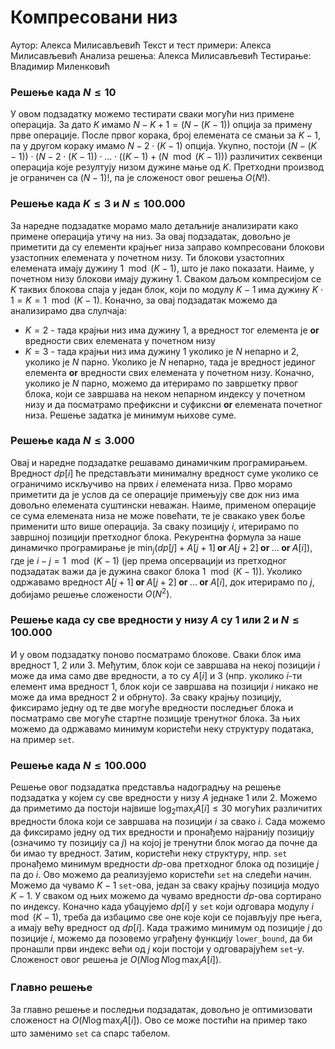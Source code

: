 ﻿# Компресовани низ

Аутор: Алекса Милисављевић
Текст и тест примери: Алекса Милисављевић 
Анализа решења: Алекса Милисављевић
Тестирање:  Владимир Миленковић

### Решење када $N \leq 10$

У овом подзадатку можемо тестирати сваки могући низ примене операција. За дато $K$ имамо $N-K+1 = (N - (K-1))$ опција за примену прве операције. После првог корака, број елемената се смањи за $K-1$, па у другом кораку имамо $N-2\cdot(K-1)$ опција. Укупно, постоји $(N-(K-1)) \cdot (N-2\cdot(K-1)) \cdot ... \cdot ( (K-1) + (N\mod(K-1)))$ различитих секвенци операција које резултују низом дужине мање од $K$. Претходни производ је ограничен са $(N-1)!$, па је сложеност овог решења $O(N!)$.


### Решење када $K \leq 3$ и  $N \leq 100.000$

За наредне подзадатке морамо мало детаљније анализирати како примене операција утичу на низ. За овај подзадатак, довољно је приметити да су елементи крајњег низа заправо компресовани блокови узастопних елемената у почетном низу. Ти блокови узастопних елемената имају дужину $1 \mod (K-1)$, што је лако показати. Наиме, у почетном низу блокови имају дужину $1$. Сваком даљом компресијом се $K$ таквих блокова спаја у један блок, који по модулу $K-1$ има дужину $K \cdot 1 = K = 1 \mod (K-1)$. Коначно, за овај подзадатак можемо да анализирамо два слулчаја:
 * $K=2$ - тада крајњи низ има дужину $1$, а вредност тог елемента је $\textbf{or}$ вредности свих елемената у почетном низу
 * $K=3$ - тада крајњи низ има дужину $1$ уколико је $N$ непарно и $2$, уколико је $N$ парно. Уколико је $N$ непарно, тада је вредност јединог елемента $\textbf{or}$ вредности свих елемената у почетном низу. Коначно, уколико је $N$ парно, можемо да итерирамо по завршетку првог блока, који се завршава на неком непарном индексу у почетном низу и да посматрамо префиксни и суфиксни $\textbf{or}$ елемената почетног низа. Решење задатка је минимум њихове суме.

### Решење када $N \le 3.000$

Овај и наредне подзадатке решавамо динамичким програмирањем. Вредност $dp[i]$ ће представљати минималну вредност суме уколико се ограничимо искључиво на првих $i$ елемената низа. Прво морамо приметити да је услов да се операције примењују све док низ има довољно елемената суштински неважан. Наиме, применом операције се сума елемената низа не може повећати, те је свакако увек боље применити што више операција. За сваку позицију $i$, итерирамо по завршној позицији претходног блока. Рекурентна формула за наше динамичко програмирање је $\min_j (dp[j] + A[j+1] \textbf{ or } A[j+2] \textbf{ or } ... \textbf{ or } A[i])$, где је $i - j = 1 \mod (K-1)$ (јер према опсервацији из претходног подзадатак важи да је дужина сваког блока $1 \mod (K-1)$). Уколико одржавамо вредност $A[j+1] \textbf{ or } A[j+2] \textbf{ or } ... \textbf{ or } A[i]$, док итерирамо по $j$, добијамо решење сложености $O(N^2)$.

### Решење када су све вредности у низу $A$ су $1$ или $2$ и $N \le 100.000$

И у овом подзадатку поново посматрамо блокове. Сваки блок има вредност $1$, $2$ или $3$. Међутим, блок који се завршава на некој позицији $i$ може да има само две вредности, а то су $A[i]$ и $3$ (нпр. уколико $i$-ти елемент има вредност $1$, блок који се завршава на позицији $i$ никако не може да има вредност $2$ и обрнуто). За сваку крајњу позицију, фиксирамо једну од те две могуће вредности последњег блока и посматрамо све могуће стартне позиције тренутног блока. За њих можемо да одржавамо минимум користећи неку структуру података, на пример `set`.

### Решење када $N \le 100.000$

Решење овог подзадатка представља надоградњу на решење подзадатка у којем су све вредности у низу $A$ једнаке $1$ или $2$. Можемо да приметимо да постоји највише $\log_2 \max_i A[i] \leq 30$ могућих различитих вредности блока који се завршава на позицији $i$ за свако $i$. Сада можемо да фиксирамо једну од тих вредности и пронађемо најранију позицију (означимо ту позицију са $j$) на којој је тренутни блок могао да почне да би имао ту вредност. Затим, користећи неку структуру, нпр. `set` пронађемо минимум вредности $dp$-ова претходног блока од позиције $j$ па до $i$. Ово можемо да реализујемо користећи `set` на следећи начин. Можемо да чувамо $K-1$ `set`-ова, један за сваку крајњу позиција модуо $K-1$. У сваком од њих можемо да чувамо вредности $dp$-ова сортирано по индексу. Коначно када убацујемо $dp[i]$ у `set` који одговара модулу $i \mod (K-1)$, треба да избацимо све оне које који се појављују пре њега, а имају већу вредност од $dp[i]$. Када тражимо минимум од позиције $j$ до позиције $i$, можемо да позовемо уграђену функцију `lower_bound`, да би пронашли први индекс већи од $j$ који постоји у одговарајућем `set`-у. Сложеност овог решења је $O(N \log N \log \max_i A[i])$.


### Главно решење
За главно решење и последњи подзадатак, довољно је оптимизовати сложеност на $O(N \log \max_i A[i])$. Ово се може постићи на пример тако што заменимо `set` са спарс табелом. 

